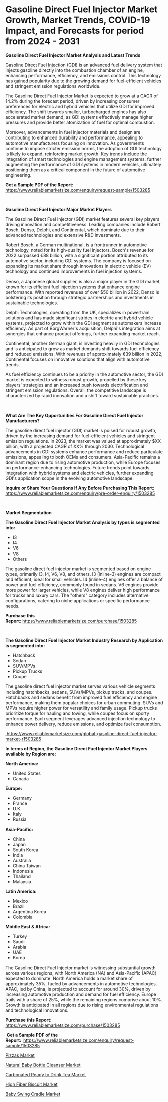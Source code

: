 <p><h1>Gasoline Direct Fuel Injector Market Growth, Market Trends, COVID-19 Impact, and Forecasts for period from 2024 - 2031</h1></p><p><strong>Gasoline Direct Fuel Injector Market Analysis and Latest Trends</strong></p>
<p><p>Gasoline Direct Fuel Injection (GDI) is an advanced fuel delivery system that injects gasoline directly into the combustion chamber of an engine, enhancing performance, efficiency, and emissions control. This technology has gained popularity due to the growing demand for fuel-efficient vehicles and stringent emission regulations worldwide.</p><p>The Gasoline Direct Fuel Injector Market is expected to grow at a CAGR of 14.2% during the forecast period, driven by increasing consumer preferences for electric and hybrid vehicles that utilize GDI for improved efficiency. The shift towards smaller, turbocharged engines has also accelerated market demand, as GDI systems effectively manage higher pressures and provide better atomization of fuel for optimal combustion. </p><p>Moreover, advancements in fuel injector materials and design are contributing to enhanced durability and performance, appealing to automotive manufacturers focusing on innovation. As governments continue to impose stricter emission norms, the adoption of GDI technology is likely to expand, reinforcing market growth. Key trends include the integration of smart technologies and engine management systems, further augmenting the performance of GDI systems in modern vehicles, ultimately positioning them as a critical component in the future of automotive engineering.</p></p>
<p><strong>Get a Sample PDF of the Report:&nbsp;</strong> <a href="https://www.reliablemarketsize.com/enquiry/request-sample/1503285?utm_campaign=1404&utm_medium=2&utm_source=Github&utm_content=ia&utm_term=27092024&utm_id=gasoline-direct-fuel-injector">https://www.reliablemarketsize.com/enquiry/request-sample/1503285</a></p>
<p>&nbsp;</p>
<p><strong>Gasoline Direct Fuel Injector Major Market Players</strong></p>
<p><p>The Gasoline Direct Fuel Injector (GDI) market features several key players driving innovation and competitiveness. Leading companies include Robert Bosch, Denso, Delphi, and Continental, which dominate due to their advanced technologies and extensive R&D investments. </p><p>Robert Bosch, a German multinational, is a frontrunner in automotive technology, noted for its high-quality fuel injectors. Bosch's revenue for 2022 surpassed €88 billion, with a significant portion attributed to its automotive sector, including GDI systems. The company is focused on expanding its market share through innovations in electric vehicle (EV) technology and continued improvements in fuel injection systems.</p><p>Denso, a Japanese global supplier, is also a major player in the GDI market, known for its efficient fuel injection systems that enhance engine performance. With reported revenues of over $50 billion in 2022, Denso is bolstering its position through strategic partnerships and investments in sustainable technologies.</p><p>Delphi Technologies, operating from the UK, specializes in powertrain solutions and has made significant strides in electric and hybrid vehicle systems, projected to grow within the GDI segment as automakers increase efficiency. As part of BorgWarner's acquisition, Delphi's integration aims at synergies that enhance product offerings, further expanding market reach.</p><p>Continental, another German giant, is investing heavily in GDI technologies and is anticipated to grow as market demands shift towards fuel efficiency and reduced emissions. With revenues of approximately €39 billion in 2022, Continental focuses on innovative solutions that align with automotive trends.</p><p>As fuel efficiency continues to be a priority in the automotive sector, the GDI market is expected to witness robust growth, propelled by these key players' strategies and an increased push towards electrification and stringent emission regulations. Overall, the competitive landscape is characterized by rapid innovation and a shift toward sustainable practices.</p></p>
<p>&nbsp;</p>
<p><strong>What Are The Key Opportunities For Gasoline Direct Fuel Injector Manufacturers?</strong></p>
<p><p>The gasoline direct fuel injector (GDI) market is poised for robust growth, driven by the increasing demand for fuel-efficient vehicles and stringent emission regulations. In 2023, the market was valued at approximately $XX billion, with a projected CAGR of XX% through 2030. Technological advancements in GDI systems enhance performance and reduce particulate emissions, appealing to both OEMs and consumers. Asia-Pacific remains a dominant region due to rising automotive production, while Europe focuses on performance-enhancing technologies. Future trends point towards integration with hybrid systems and electric vehicles, further expanding GDI's application scope in the evolving automotive landscape.</p></p>
<p><strong>Inquire or Share Your Questions If Any Before Purchasing This Report:</strong> <a href="https://www.reliablemarketsize.com/enquiry/pre-order-enquiry/1503285?utm_campaign=1404&utm_medium=2&utm_source=Github&utm_content=ia&utm_term=27092024&utm_id=gasoline-direct-fuel-injector">https://www.reliablemarketsize.com/enquiry/pre-order-enquiry/1503285</a></p>
<p>&nbsp;</p>
<p><strong>Market Segmentation</strong></p>
<p><strong>The Gasoline Direct Fuel Injector Market Analysis by types is segmented into:</strong></p>
<p><ul><li>I3</li><li>I4</li><li>V6</li><li>V8</li><li>Others</li></ul></p>
<p><p>The gasoline direct fuel injector market is segmented based on engine types, primarily I3, I4, V6, V8, and others. I3 (inline-3) engines are compact and efficient, ideal for small vehicles. I4 (inline-4) engines offer a balance of power and fuel efficiency, commonly found in sedans. V6 engines provide more power for larger vehicles, while V8 engines deliver high performance for trucks and luxury cars. The "others" category includes alternative configurations, catering to niche applications or specific performance needs.</p></p>
<p><strong>Purchase this Report:&nbsp;</strong><a href="https://www.reliablemarketsize.com/purchase/1503285?utm_campaign=1404&utm_medium=2&utm_source=Github&utm_content=ia&utm_term=27092024&utm_id=gasoline-direct-fuel-injector">https://www.reliablemarketsize.com/purchase/1503285</a></p>
<p>&nbsp;</p>
<p><strong>The Gasoline Direct Fuel Injector Market Industry Research by Application is segmented into:</strong></p>
<p><ul><li>Hatchback</li><li>Sedan</li><li>SUV/MPVs</li><li>Pickup Trucks</li><li>Coupe</li></ul></p>
<p><p>The gasoline direct fuel injector market serves various vehicle segments including hatchbacks, sedans, SUVs/MPVs, pickup trucks, and coupes. Hatchbacks and sedans benefit from improved fuel efficiency and engine performance, making them popular choices for urban commuting. SUVs and MPVs require higher power for versatility and family usage. Pickup trucks prioritize torque for hauling and towing, while coupes focus on sporty performance. Each segment leverages advanced injection technology to enhance power delivery, reduce emissions, and optimize fuel consumption.</p></p>
<p><a href="https://www.reliablemarketsize.com/global-gasoline-direct-fuel-injector-market-r1503285?utm_campaign=1404&utm_medium=2&utm_source=Github&utm_content=ia&utm_term=27092024&utm_id=gasoline-direct-fuel-injector">&nbsp;https://www.reliablemarketsize.com/global-gasoline-direct-fuel-injector-market-r1503285</a></p>
<p><strong>In terms of Region, the Gasoline Direct Fuel Injector Market Players available by Region are:</strong></p>
<p>
    <p> <strong> North America: </strong>
        <ul>
            <li>United States</li>
            <li>Canada</li>
        </ul>
        </p> 
    <p> <strong> Europe: </strong>
        <ul>
            <li>Germany</li>
            <li>France</li>
            <li>U.K.</li>
            <li>Italy</li>
            <li>Russia</li>
        </ul>
        </p> 
    <p> <strong> Asia-Pacific: </strong>
        <ul>
            <li>China</li>
            <li>Japan</li>
            <li>South Korea</li>
            <li>India</li>
            <li>Australia</li>
            <li>China Taiwan</li>
            <li>Indonesia</li>
            <li>Thailand</li>
            <li>Malaysia</li>
        </ul>
        </p> 
    <p> <strong> Latin America: </strong>
        <ul>
            <li>Mexico</li>
            <li>Brazil</li>
            <li>Argentina Korea</li>
            <li>Colombia</li>
        </ul>
        </p> 
    <p> <strong> Middle East & Africa: </strong>
        <ul>
            <li>Turkey</li>
            <li>Saudi</li>
            <li>Arabia</li>
            <li>UAE</li>
            <li>Korea</li>
        </ul>
    </p>
    </p>
<p><p>The Gasoline Direct Fuel Injector market is witnessing substantial growth across various regions, with North America (NA) and Asia-Pacific (APAC) expected to dominate. North America holds a market share of approximately 35%, fueled by advancements in automotive technologies. APAC, led by China, is projected to account for around 30%, driven by increasing automotive production and demand for fuel efficiency. Europe trails with a share of 25%, while the remaining regions comprise about 10%. Growth is anticipated in all regions due to rising environmental regulations and technological innovations.</p></p>
<p><strong>Purchase this Report: </strong><a href="https://www.reliablemarketsize.com/purchase/1503285?utm_campaign=1404&utm_medium=2&utm_source=Github&utm_content=ia&utm_term=27092024&utm_id=gasoline-direct-fuel-injector">https://www.reliablemarketsize.com/purchase/1503285</a></p>
<p>&nbsp;<strong>Get a Sample PDF of the Report:&nbsp;&nbsp;</strong><a href="https://www.reliablemarketsize.com/enquiry/request-sample/1503285?utm_campaign=1404&utm_medium=2&utm_source=Github&utm_content=ia&utm_term=27092024&utm_id=gasoline-direct-fuel-injector">https://www.reliablemarketsize.com/enquiry/request-sample/1503285</a></p>
<p><strong></strong></p>
<p><p><a href="https://www.linkedin.com/pulse/pizzas-market-size-share-analysis-growth-trends-forecasts-pxi5c?trackingId=0HTVfBTEQueL7wHDJaRIXw%3D%3D&utm_campaign=1404&utm_medium=2&utm_source=Github&utm_content=ia&utm_term=27092024&utm_id=gasoline-direct-fuel-injector">Pizzas Market</a></p><p><a href="https://issuu.com/reportprime-2/docs/natural-baby-bottle-cleanser-market_d403faad60a06b?utm_campaign=1404&utm_medium=2&utm_source=Github&utm_content=ia&utm_term=27092024&utm_id=gasoline-direct-fuel-injector">Natural Baby Bottle Cleanser Market</a></p><p><a href="https://www.linkedin.com/pulse/emerging-trends-carbonated-ready-drink-tea-market-global-outlook-udsxe?utm_campaign=1404&utm_medium=2&utm_source=Github&utm_content=ia&utm_term=27092024&utm_id=gasoline-direct-fuel-injector">Carbonated Ready to Drink Tea Market</a></p><p><a href="https://www.linkedin.com/pulse/global-high-fiber-biscuit-industry-analysis-report-market-7slxe?utm_campaign=1404&utm_medium=2&utm_source=Github&utm_content=ia&utm_term=27092024&utm_id=gasoline-direct-fuel-injector">High Fiber Biscuit Market</a></p><p><a href="https://issuu.com/reportprime-2/docs/baby-swing-cradle-market-size-2030._aa4932dad455ed?utm_campaign=1404&utm_medium=2&utm_source=Github&utm_content=ia&utm_term=27092024&utm_id=gasoline-direct-fuel-injector">Baby Swing Cradle Market</a></p></p>